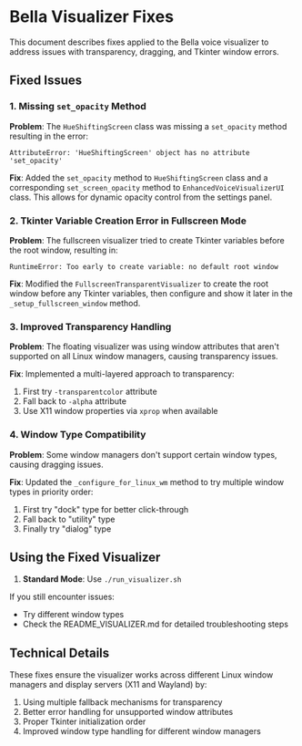 # Bella Visualizer Fixes

This document describes fixes applied to the Bella voice visualizer to address issues with transparency, dragging, and Tkinter window errors.

## Fixed Issues

### 1. Missing `set_opacity` Method

**Problem**: The `HueShiftingScreen` class was missing a `set_opacity` method resulting in the error:
```
AttributeError: 'HueShiftingScreen' object has no attribute 'set_opacity'
```

**Fix**: Added the `set_opacity` method to `HueShiftingScreen` class and a corresponding `set_screen_opacity` method to `EnhancedVoiceVisualizerUI` class. This allows for dynamic opacity control from the settings panel.

### 2. Tkinter Variable Creation Error in Fullscreen Mode

**Problem**: The fullscreen visualizer tried to create Tkinter variables before the root window, resulting in:
```
RuntimeError: Too early to create variable: no default root window
```

**Fix**: Modified the `FullscreenTransparentVisualizer` to create the root window before any Tkinter variables, then configure and show it later in the `_setup_fullscreen_window` method.

### 3. Improved Transparency Handling

**Problem**: The floating visualizer was using window attributes that aren't supported on all Linux window managers, causing transparency issues.

**Fix**: Implemented a multi-layered approach to transparency:
1. First try `-transparentcolor` attribute
2. Fall back to `-alpha` attribute
3. Use X11 window properties via `xprop` when available

### 4. Window Type Compatibility

**Problem**: Some window managers don't support certain window types, causing dragging issues.

**Fix**: Updated the `_configure_for_linux_wm` method to try multiple window types in priority order:
1. First try "dock" type for better click-through
2. Fall back to "utility" type
3. Finally try "dialog" type

## Using the Fixed Visualizer

1. **Standard Mode**: Use `./run_visualizer.sh` 

If you still encounter issues:
- Try different window types
- Check the README_VISUALIZER.md for detailed troubleshooting steps

## Technical Details

These fixes ensure the visualizer works across different Linux window managers and display servers (X11 and Wayland) by:

1. Using multiple fallback mechanisms for transparency
2. Better error handling for unsupported window attributes
3. Proper Tkinter initialization order
4. Improved window type handling for different window managers
